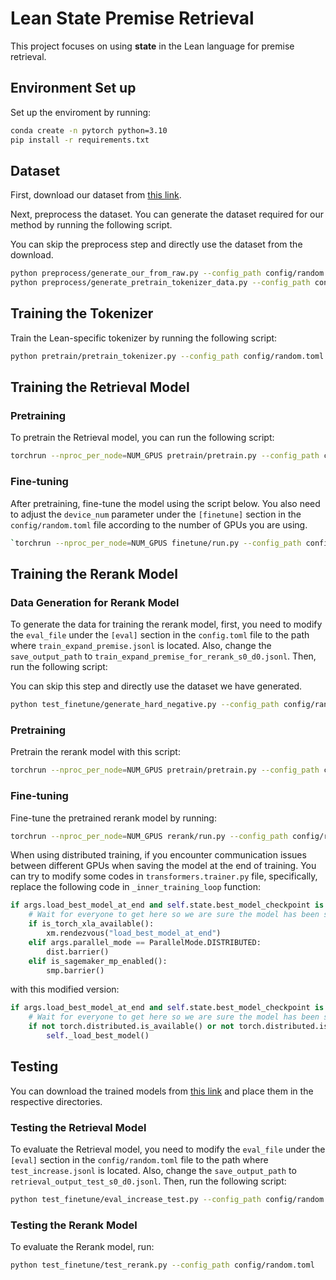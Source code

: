 
# Lean State Premise Retrieval

This project focuses on using **state** in the Lean language for premise retrieval.

## Environment Set up

Set up the enviroment by running:

```bash
conda create -n pytorch python=3.10
pip install -r requirements.txt
```

## Dataset

First, download our dataset from [this link](https://huggingface.co/datasets/ruc-ai4math/mathlib_handler_benchmark_410).

Next, preprocess the dataset. You can generate the dataset required for our method by running the following script.

You can skip the preprocess step and directly use the dataset from the download.

```bash
python preprocess/generate_our_from_raw.py --config_path config/random.toml
python preprocess/generate_pretrain_tokenizer_data.py --config_path config/random.toml
```

## Training the Tokenizer

Train the Lean-specific tokenizer by running the following script:

```bash
python pretrain/pretrain_tokenizer.py --config_path config/random.toml
```

## Training the Retrieval Model

### Pretraining

To pretrain the Retrieval model, you can run the following script:

```bash
torchrun --nproc_per_node=NUM_GPUS pretrain/pretrain.py --config_path config/random.toml
```

### Fine-tuning

After pretraining, fine-tune the model using the script below. 
You also need to adjust the `device_num` parameter under the `[finetune]` section in the `config/random.toml` file according to the number of GPUs you are using. 

```bash
`torchrun --nproc_per_node=NUM_GPUS finetune/run.py --config_path config/random.toml`
```

## Training the Rerank Model

### Data Generation for Rerank Model

To generate the data for training the rerank model, first, you need to modify the `eval_file` under the `[eval]` section in the `config.toml` file to the path where `train_expand_premise.jsonl` is located. Also, change the `save_output_path` to `train_expand_premise_for_rerank_s0_d0.jsonl`. Then, run the following script:

You can skip this step and directly use the dataset we have generated.

```bash
python test_finetune/generate_hard_negative.py --config_path config/random.toml
```

### Pretraining

Pretrain the rerank model with this script:

```bash
torchrun --nproc_per_node=NUM_GPUS pretrain/pretrain.py --config_path config/random_1024.toml
```

### Fine-tuning

Fine-tune the pretrained rerank model by running:

```bash
torchrun --nproc_per_node=NUM_GPUS rerank/run.py --config_path config/random_1024.toml
```

When using distributed training, if you encounter communication issues between different GPUs when saving the model at the end of training. 
You can try to modify some codes in `transformers.trainer.py` file, specifically, replace the following code in `_inner_training_loop` function:
```python
if args.load_best_model_at_end and self.state.best_model_checkpoint is not None:
    # Wait for everyone to get here so we are sure the model has been saved by process 0.
    if is_torch_xla_available():
        xm.rendezvous("load_best_model_at_end")
    elif args.parallel_mode == ParallelMode.DISTRIBUTED:
        dist.barrier()
    elif is_sagemaker_mp_enabled():
        smp.barrier()
```
with this modified version:

```python
if args.load_best_model_at_end and self.state.best_model_checkpoint is not None:
    # Wait for everyone to get here so we are sure the model has been saved by process 0.
    if not torch.distributed.is_available() or not torch.distributed.is_initialized() or torch.distributed.get_rank() == 0:
        self._load_best_model()
```
## Testing

You can download the trained models from [this link](https://huggingface.co/ruc-ai4math/Lean_State_Search_Random) and place them in the respective directories.

### Testing the Retrieval Model

To evaluate the Retrieval model, you need to modify the `eval_file` under the `[eval]` section in the `config/random.toml` file to the path where `test_increase.jsonl` is located. Also, change the `save_output_path` to `retrieval_output_test_s0_d0.jsonl`. Then, run the following script:

```bash
python test_finetune/eval_increase_test.py --config_path config/random.toml
```

### Testing the Rerank Model

To evaluate the Rerank model, run:

```bash
python test_finetune/test_rerank.py --config_path config/random.toml
```

